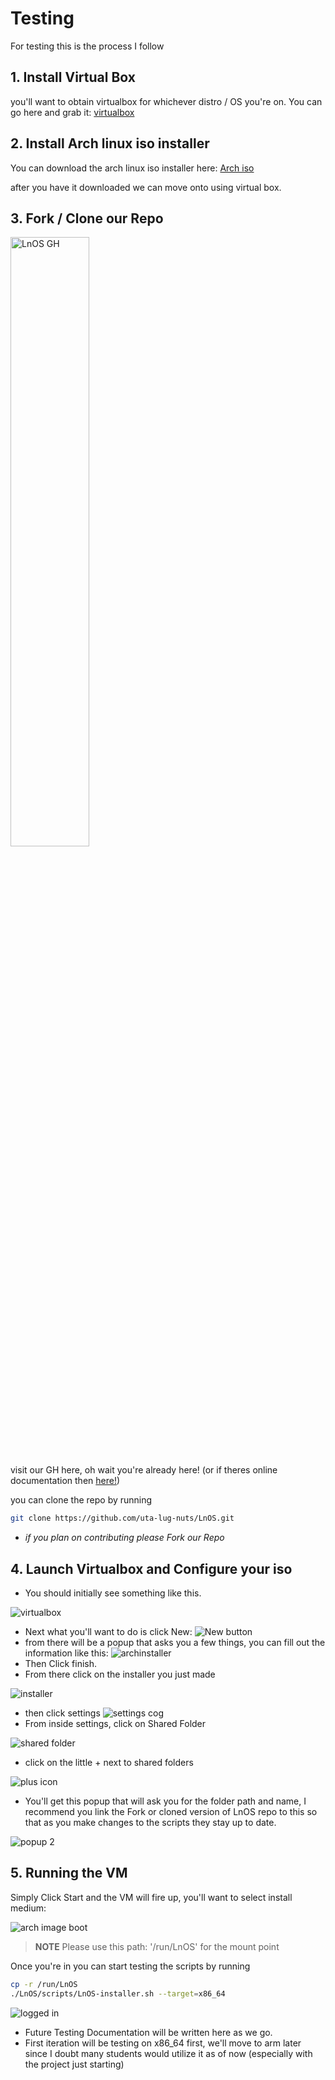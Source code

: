 # Testing

For testing this is the process I follow

## 1. Install Virtual Box

you'll want to obtain virtualbox for whichever distro / OS you're on.
You can go here and grab it: [virtualbox](https://www.virtualbox.org/wiki/Downloads)

## 2. Install Arch linux iso installer

You can download the arch linux iso installer here: [Arch iso](https://archlinux.org/download/)

after you have it downloaded we can move onto using virtual box.

## 3. Fork / Clone our Repo

<img src="https://github.com/uta-lug-nuts/LnOS/blob/main/docs/images/Pasted%20image%2020250716192747.png?raw=true" alt="LnOS GH" width="50%">

visit our GH here, oh wait you're already here! (or if theres online documentation then [here!](https://github.com/uta-lug-nuts/LnOS?tab=readme-ov-file#))

you can clone the repo by running

```bash
git clone https://github.com/uta-lug-nuts/LnOS.git
```

* *if you plan on contributing please Fork our Repo*

## 4. Launch Virtualbox and Configure your iso

* You should initially see something like this.

<img src="https://github.com/uta-lug-nuts/LnOS/blob/main/docs/images/Pasted%20image%2020250716192212.png?raw=true" alt="virtualbox" >

* Next what you'll want to do is click New: <img src="https://github.com/uta-lug-nuts/LnOS/blob/main/docs/images/Pasted%20image%2020250716192254.png?raw=true" alt="New button">
* from there will be a popup that asks you a few things, you can fill out the information like this:
  <img src="https://github.com/uta-lug-nuts/LnOS/blob/main/docs/images/Pasted%20image%2020250716192358.png?raw=true" alt="archinstaller">
* Then Click finish.
* From there click on the installer you just made

<img src="https://github.com/uta-lug-nuts/LnOS/blob/main/docs/images/Pasted%20image%2020250716192440.png?raw=true" alt="installer">

* then click settings <img src="https://github.com/uta-lug-nuts/LnOS/blob/main/docs/images/Pasted%20image%2020250716192505.png?raw=true" alt="settings cog">
* From inside settings, click on Shared Folder

<img src="https://github.com/uta-lug-nuts/LnOS/blob/main/docs/images/Pasted%20image%2020250716192541.png?raw=true" alt="shared folder">

* click on the little + next to shared folders

<img src="https://github.com/uta-lug-nuts/LnOS/blob/main/docs/images/Pasted%20image%2020250716192633.png?raw=true" alt="plus icon">

* You'll get this popup that will ask you for the folder path and name, I recommend you link the Fork or cloned version of LnOS repo to this so that as you make changes to the scripts they stay up to date.

<img src="https://github.com/uta-lug-nuts/LnOS/blob/main/docs/images/Pasted%20image%2020250716192624.png?raw=true" alt="popup 2">

## 5. Running the VM

Simply Click Start and the VM will fire up, you'll want to select install medium:

<img src="https://github.com/uta-lug-nuts/LnOS/blob/main/docs/images/Pasted%20image%2020250716193037.png?raw=true" alt="arch image boot">


> **NOTE**
> Please use this path: '/run/LnOS' for the mount point

Once you're in you can start testing the scripts by running

```bash
cp -r /run/LnOS
./LnOS/scripts/LnOS-installer.sh --target=x86_64
```

<img src="https://github.com/uta-lug-nuts/LnOS/blob/main/docs/images/Pasted%20image%2020250716193209.png?raw=true" alt="logged in">

* Future Testing Documentation will be written here as we go.
* First iteration will be testing on x86_64 first, we'll move to arm later since I doubt many students would utilize it as of now (especially with the project just starting)

